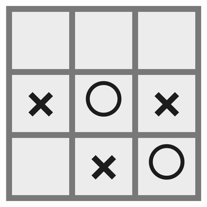 <div style="display: grid; background-color: #787878; width: 500px; height: 500px; grid-template-columns: repeat(12, 1fr); grid-template-rows: repeat(12, 1fr); gap: 1rem; padding: 1rem">
    <!-- ⭕  -->
    <div style="background-color: #ECECEC; display: flex; justify-content: center; align-items: center; font-size: 6rem; color: #1c1c1c; grid-area: 1/1/5/5"></div>
    <div style="background-color: #ECECEC; display: flex; justify-content: center; align-items: center; font-size: 6rem; color: #1c1c1c; grid-area: 1/5/5/9"></div>
    <div style="background-color: #ECECEC; display: flex; justify-content: center; align-items: center; font-size: 6rem; color: #1c1c1c; grid-area: 1/9/5/13"></div>
    <!--  -->
    <div style="background-color: #ECECEC; display: flex; justify-content: center; align-items: center; font-size: 6rem; color: #1c1c1c; grid-area: 5/1/9/5">❌</div>
    <div style="background-color: #ECECEC; display: flex; justify-content: center; align-items: center; font-size: 6rem; color: #1c1c1c; grid-area: 5/5/9/9">⭕</div>
    <div style="background-color: #ECECEC; display: flex; justify-content: center; align-items: center; font-size: 6rem; color: #1c1c1c; grid-area: 5/9/9/13">❌</div>
    <!--  -->
    <div style="background-color: #ECECEC; display: flex; justify-content: center; align-items: center; font-size: 6rem; color: #1c1c1c; grid-area: 9/1/13/5"></div>
    <div style="background-color: #ECECEC; display: flex; justify-content: center; align-items: center; font-size: 6rem; color: #1c1c1c; grid-area: 9/5/13/9">❌</div>
    <div style="background-color: #ECECEC; display: flex; justify-content: center; align-items: center; font-size: 6rem; color: #1c1c1c; grid-area: 9/9/13/13">⭕</div>
</div>
